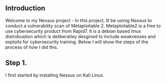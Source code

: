 ## Introduction 
Welcome to my Nessus project - In this project, Ill be usinig Nessus to conduct a vulnerability scan of Metaploitable 2. 
Metaploitable2 is a free to use cybersecurity product from Rapid7.
It is a debian based linux distrobustion which is deliberatley desgined to include weaknesses and exploits for cybersecurity training. 
Below I will show the steps of the process of how I did this. 

## Step 1. 

I first started by installing Nessus on Kali Linux. 

